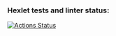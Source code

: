 ### Hexlet tests and linter status:
[![Actions Status](https://github.com/daniscoder/python-project-49/actions/workflows/hexlet-check.yml/badge.svg)](https://github.com/daniscoder/python-project-49/actions)